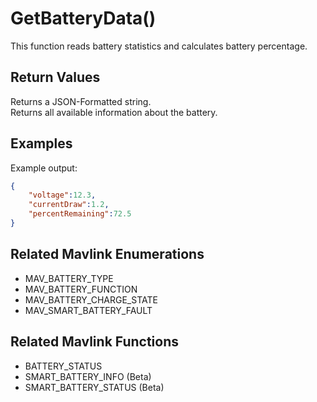 # GetBatteryData()

This function reads battery statistics and calculates battery percentage.

## Return Values

Returns a JSON-Formatted string.  
Returns all available information about the battery.

## Examples

Example output:

```json
{
    "voltage":12.3,
    "currentDraw":1.2,
    "percentRemaining":72.5
}
```

## Related Mavlink Enumerations

- MAV_BATTERY_TYPE
- MAV_BATTERY_FUNCTION
- MAV_BATTERY_CHARGE_STATE
- MAV_SMART_BATTERY_FAULT

## Related Mavlink Functions

- BATTERY_STATUS
- SMART_BATTERY_INFO (Beta)
- SMART_BATTERY_STATUS (Beta)
